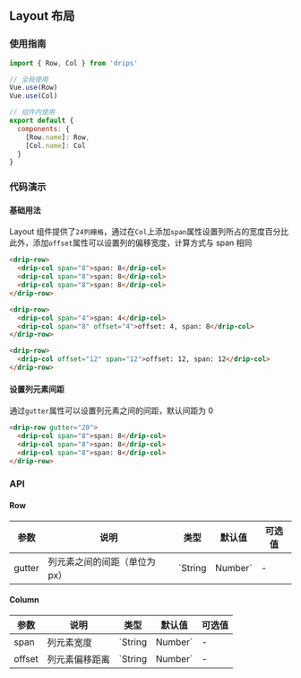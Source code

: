 ## Layout 布局

### 使用指南

```javascript
import { Row, Col } from 'drips'

// 全局使用
Vue.use(Row)
Vue.use(Col)

// 组件内使用
export default {
  components: {
    [Row.name]: Row,
    [Col.name]: Col
  }
}
```

### 代码演示

#### 基础用法

Layout 组件提供了`24列栅格`，通过在`Col`上添加`span`属性设置列所占的宽度百分比    
此外，添加`offset`属性可以设置列的偏移宽度，计算方式与 span 相同

```html
<drip-row>
  <drip-col span="8">span: 8</drip-col>
  <drip-col span="8">span: 8</drip-col>
  <drip-col span="8">span: 8</drip-col>
</drip-row>

<drip-row>
  <drip-col span="4">span: 4</drip-col>
  <drip-col span="8" offset="4">offset: 4, span: 8</drip-col>
</drip-row>

<drip-row>
  <drip-col offset="12" span="12">offset: 12, span: 12</drip-col>
</drip-row>
```

#### 设置列元素间距

通过`gutter`属性可以设置列元素之间的间距，默认间距为 0

```html
<drip-row gutter="20">
  <drip-col span="8">span: 8</drip-col>
  <drip-col span="8">span: 8</drip-col>
  <drip-col span="8">span: 8</drip-col>
</drip-row>
```

### API

#### Row
| 参数 | 说明 | 类型 | 默认值 | 可选值 |
|-----------|-----------|-----------|-------------|-------------|
| gutter | 列元素之间的间距（单位为px） | `String | Number` | - | - |

#### Column
| 参数 | 说明 | 类型 | 默认值 | 可选值 |
|-----------|-----------|-----------|-------------|-------------|
| span | 列元素宽度 | `String | Number` | - | - |
| offset | 列元素偏移距离 | `String | Number` | - | - |

